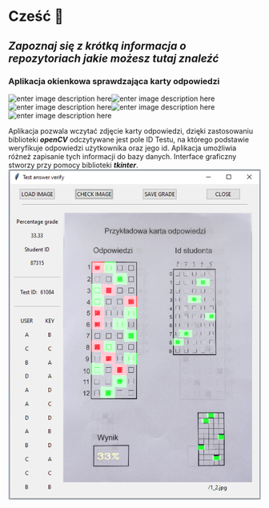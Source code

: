 # Cześć 👋
## *Zapoznaj się z krótką informacja o repozytoriach jakie możesz tutaj znaleźć*
### Aplikacja okienkowa sprawdzająca karty odpowiedzi
![enter image description here](https://img.shields.io/badge/Python-3776AB.svg?style=for-the-badge&logo=Python&logoColor=white)![enter image description here](https://img.shields.io/badge/OpenCV-5C3EE8.svg?style=for-the-badge&logo=OpenCV&logoColor=white)![enter image description here](https://img.shields.io/badge/MySQL-4479A1.svg?style=for-the-badge&logo=MySQL&logoColor=white)![enter image description here](https://img.shields.io/badge/Windows-0078D6.svg?style=for-the-badge&logo=Windows&logoColor=white)![enter image description here](https://img.shields.io/badge/PyCharm-000000.svg?style=for-the-badge&logo=PyCharm&logoColor=white)

Aplikacja pozwala wczytać zdjęcie karty odpowiedzi, dzięki zastosowaniu biblioteki ***openCV*** odczytywane jest pole ID Testu, na którego podstawie weryfikuje odpowiedzi użytkownika oraz jego id. Aplikacja umożliwia różneż zapisanie tych informacji do bazy danych. Interface graficzny stworzy przy pomocy biblioteki ***tkinter***. 
![enter image description here](https://github.com/MaciejPelczar/test-verify-app/blob/main/answer.png)
<!--
**MaciejPelczar/MaciejPelczar** is a ✨ _special_ ✨ repository because its `README.md` (this file) appears on your GitHub profile.
[Przejdz do repozytorium!](https://github.com/MaciejPelczar/test-verify-app))

Here are some ideas to get you started:

- 🔭 I’m currently working on ...
- 🌱 I’m currently learning ...
- 👯 I’m looking to collaborate on ...
- 🤔 I’m looking for help with ...
- 💬 Ask me about ...
- 📫 How to reach me: ...
- 😄 Pronouns: ...
- ⚡ Fun fact: ...
-->
